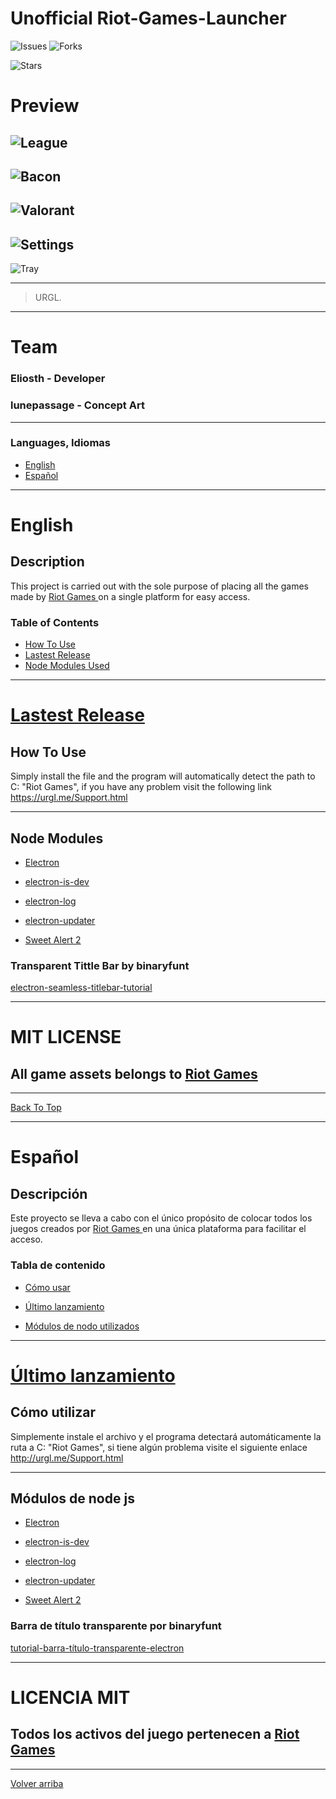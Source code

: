 # Unofficial Riot-Games-Launcher

![Issues](https://img.shields.io/github/issues/Eliosth/UNOFFICIAL-Riot-Games-Launcher?style=for-the-badge)
![Forks](https://img.shields.io/github/forks/Eliosth/UNOFFICIAL-Riot-Games-Launcher?style=for-the-badge)

![Stars](https://img.shields.io/github/stars/Eliosth/UNOFFICIAL-Riot-Games-Launcher?style=for-the-badge)

# Preview

![League](https://firebasestorage.googleapis.com/v0/b/farmgo-1c7d0.appspot.com/o/LeagueLauncher.jpg?alt=media&token=15333262-2452-4f21-88ed-8ceb120ccc11)
---
![Bacon](https://firebasestorage.googleapis.com/v0/b/farmgo-1c7d0.appspot.com/o/BaconLauncher.jpg?alt=media&token=fe415bf7-4918-4a42-b404-ca7c3822a5c1)
---
![Valorant](https://firebasestorage.googleapis.com/v0/b/farmgo-1c7d0.appspot.com/o/ValorantLauncher.jpg?alt=media&token=91a09508-0f28-4004-8dc5-3550fa8aa933)
---
![Settings](https://firebasestorage.googleapis.com/v0/b/farmgo-1c7d0.appspot.com/o/AboutLauncher.jpg?alt=media&token=1f9e8fc4-f2b6-4c57-ac11-7b131c3149ef)
---
![Tray](https://firebasestorage.googleapis.com/v0/b/farmgo-1c7d0.appspot.com/o/trayIcon.gif?alt=media&token=804e0e9e-3ad0-48c5-8722-04e6477e4651)





---

> URGL.

---

# Team

### Eliosth - Developer
### lunepassage - Concept Art
-----

### Languages, Idiomas

- [English](#english)
- [Español](#español)
---

# English

## Description

This project is carried out with the sole purpose of placing all the games made by <a href="https://www.riotgames.com/en"> Riot Games </a> on a single platform for easy access.

### Table of Contents

- [How To Use](#how-to-use)
- [Lastest Release](#lastest-release)
- [Node Modules Used ](#node-modules)
---

# [Lastest Release](https://github.com/Eliosth/UNOFFICIAL-Riot-Games-Launcher/releases)



## How To Use

Simply install the file and the program will automatically detect the path to C: "Riot Games", if you have any problem visit the following link https://urgl.me/Support.html


---

## Node Modules

- [Electron](https://www.electronjs.org/docs/tutorial/installation)

- [electron-is-dev](https://github.com/sindresorhus/electron-is-dev)

- [electron-log](https://github.com/megahertz/electron-log)

- [electron-updater](https://yarnpkg.com/package/electron-updater)

- [Sweet Alert 2](https://sweetalert2.github.io/)

### Transparent Tittle Bar by  binaryfunt 

 [electron-seamless-titlebar-tutorial](https://github.com/binaryfunt/electron-seamless-titlebar-tutorial)

---

 # MIT LICENSE
 ## All game assets belongs to [Riot Games](https://www.riotgames.com/)
----
[Back To Top](#unofficial-riot-games-launcher)


----


# Español

## Descripción

Este proyecto se lleva a cabo con el único propósito de colocar todos los juegos creados por <a href="https://www.riotgames.com/en"> Riot Games </a> en una única plataforma para facilitar el acceso.

### Tabla de contenido

- [Cómo usar](#cómo-usar)

- [Último lanzamiento](#último-lanzamiento)
- [Módulos de nodo utilizados](#módulos-de-node-js)
---

# [Último lanzamiento](https://github.com/Eliosth/UNOFFICIAL-Riot-Games-Launcher/releases)




## Cómo utilizar

Simplemente instale el archivo y el programa detectará automáticamente la ruta a C: "Riot Games", si tiene algún problema visite el siguiente enlace http://urgl.me/Support.html


---

## Módulos de node js

- [Electron](https://www.electronjs.org/docs/tutorial/installation)

- [electron-is-dev](https://github.com/sindresorhus/electron-is-dev)

- [electron-log](https://github.com/megahertz/electron-log)

- [electron-updater](https://yarnpkg.com/package/electron-updater)

- [Sweet Alert 2](https://sweetalert2.github.io/)


### Barra de título transparente por binaryfunt

 [tutorial-barra-título-transparente-electron](https://github.com/binaryfunt/electron-seamless-titlebar-tutorial)

---

 # LICENCIA MIT
 ## Todos los activos del juego pertenecen a [Riot Games](https://www.riotgames.com/)
----
[Volver arriba](#unofficial-riot-games-launcher)


